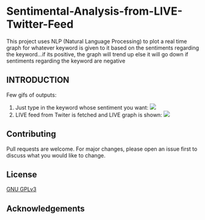 # Sentimental-Analysis-from-LIVE-Twitter-Feed
This project uses NLP (Natural Language Processing) to plot a real time graph for whatever keyword is given to it based on the sentiments regarding the keyword...if its positive, the graph will trend up else it will go down if sentiments regarding the keyword are negative


## INTRODUCTION

Few gifs of outputs:
1. Just type in the keyword whose sentiment you want:
![](https://github.com/bsaiashish/Sentimental-Analysis-from-LIVE-Twitter-Feed/blob/master/twitter_senti_analysis/sent_gif.gif)
1. LIVE feed from Twiter is fetched and LIVE graph is shown:
![](https://github.com/bsaiashish/Sentimental-Analysis-from-LIVE-Twitter-Feed/blob/master/twitter_senti_analysis/sent_gif2.gif)


## Contributing
Pull requests are welcome. For major changes, please open an issue first to discuss what you would like to change.

## License
[GNU GPLv3](https://choosealicense.com/licenses/gpl-3.0/)

## Acknowledgements


